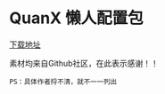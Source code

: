 # QuanX 懒人配置包


[下载地址](https://raw.githubusercontent.com/EylinSir/QuanX/main/QuanX-eSir.conf)

素材均来自Github社区，在此表示感谢！！
```
PS：具体作者捋不清，就不一一列出
```
